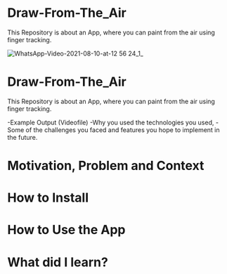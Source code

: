 # Draw-From-The_Air
This Repository is about an App,  where you can paint from the air using finger tracking.

![WhatsApp-Video-2021-08-10-at-12 56 24_1_](https://user-images.githubusercontent.com/33716855/136687730-5e57ec97-a87a-444b-bbc0-95f9b116f721.gif)

# Draw-From-The_Air
This Repository is about an App,  where you can paint from the air using finger tracking.

-Example Output (Videofile)
-Why you used the technologies you used,
-Some of the challenges you faced and features you hope to implement in the future.


# Motivation, Problem and Context


# How to Install 

# How to Use the App 

# What did I learn?
